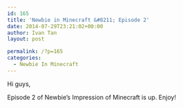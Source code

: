 ```yaml
---
id: 165
title: 'Newbie in Minecraft &#8211; Episode 2'
date: 2014-07-29T23:21:02+00:00
author: Ivan Tan
layout: post

permalink: /?p=165
categories:
  - Newbie In Minecraft
---
```

Hi guys,

Episode 2 of Newbie&#8217;s Impression of Minecraft is up. Enjoy!